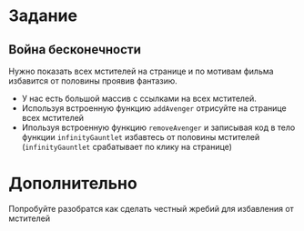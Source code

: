 

# Задание

## Война бесконечности

Нужно показать всех мстителей на странице и по мотивам фильма избавится от половины проявив фантазию.

* У нас есть большой массив с ссылками на всех мстителей.
* Используя встроенную функцию `addAvenger` отрисуйте на странице всех мстителей
* Ипользуя встроенную функцию `removeAvenger` и записывая код в тело функции `infinityGauntlet` избавтесь от половины мстителей (`infinityGauntlet` срабатывает по клику на странице)

# Дополнительно

Попробуйте разобратся как сделать честный жребий для избавления от мстителей
